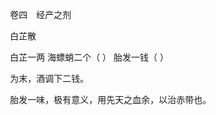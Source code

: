 <!-- { "loadSidebar": true } -->
　　卷四　经产之剂

　　白芷散

　　白芷一两 海螵蛸二个（ ） 胎发一钱（ ）

　　为末，酒调下二钱。

　　胎发一味，极有意义，用先天之血余，以治赤带也。

　　
